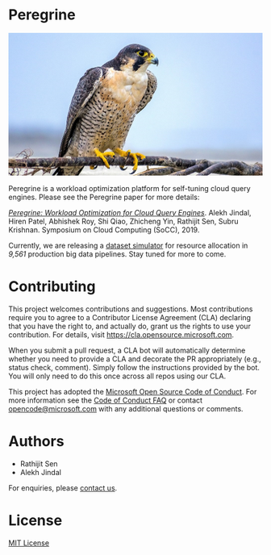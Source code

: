 # Peregrine

![Peregrine](peregrine.png)

Peregrine is a workload optimization platform for self-tuning cloud query engines. Please see the Peregrine paper for more details:

[_Peregrine: Workload Optimization for Cloud Query Engines_](https://dl.acm.org/doi/10.1145/3357223.3362726).
Alekh Jindal, Hiren Patel, Abhishek Roy, Shi Qiao, Zhicheng Yin, Rathijit Sen, Subru Krishnan. Symposium on Cloud Computing (SoCC), 2019.

Currently, we are releasing a [dataset simulator](tools/peregrine/simulator/README.md) for resource allocation in _9,561_ production big data pipelines.
Stay tuned for more to come.


# Contributing

This project welcomes contributions and suggestions.  Most contributions require you to agree to a
Contributor License Agreement (CLA) declaring that you have the right to, and actually do, grant us
the rights to use your contribution. For details, visit https://cla.opensource.microsoft.com.

When you submit a pull request, a CLA bot will automatically determine whether you need to provide
a CLA and decorate the PR appropriately (e.g., status check, comment). Simply follow the instructions
provided by the bot. You will only need to do this once across all repos using our CLA.

This project has adopted the [Microsoft Open Source Code of Conduct](https://opensource.microsoft.com/codeofconduct/).
For more information see the [Code of Conduct FAQ](https://opensource.microsoft.com/codeofconduct/faq/) or
contact [opencode@microsoft.com](mailto:opencode@microsoft.com) with any additional questions or comments.


# Authors

- Rathijit Sen
- Alekh Jindal

For enquiries, please [contact us](mailto:PeregrineTeam@microsoft.com).

# License

[MIT License](LICENSE)